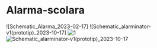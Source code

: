 # Alarma-scolara
![Schematic_Alarma_2023-02-17]
![Schematic_alarminator-v1(prototip)_2023-10-17]
![1](https://github.com/Agustony0/Alarma-scolara/assets/36111719/f9217231-4b0a-4e60-8752-56bf5eaf60f7)
![Schematic_alarminator-v1(prototip)_2023-10-17](https://github.com/Agustony0/Alarma-scolara/assets/36111719/e6c7108e-4e67-413c-93cc-a3c6728cff8a)
